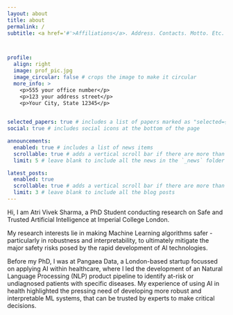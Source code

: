 ```yaml
---
layout: about
title: about
permalink: /
subtitle: <a href='#'>Affiliations</a>. Address. Contacts. Motto. Etc.



profile:
  align: right
  image: prof_pic.jpg
  image_circular: false # crops the image to make it circular
  more_info: >
    <p>555 your office number</p>
    <p>123 your address street</p>
    <p>Your City, State 12345</p>
    

selected_papers: true # includes a list of papers marked as "selected={true}"
social: true # includes social icons at the bottom of the page

announcements:
  enabled: true # includes a list of news items
  scrollable: true # adds a vertical scroll bar if there are more than 3 news items
  limit: 5 # leave blank to include all the news in the `_news` folder

latest_posts:
  enabled: true
  scrollable: true # adds a vertical scroll bar if there are more than 3 new posts items
  limit: 3 # leave blank to include all the blog posts
---
```


Hi, I am Atri Vivek Sharma, a PhD Student conducting research on Safe and Trusted Artificial Intelligence at Imperial College London.

My research interests lie in making Machine Learning algorithms safer - particularly in robustness and interpretability, to ultimately mitigate the major safety risks posed by the rapid development of AI technologies. 

Before my PhD, I was at Pangaea Data, a London-based startup focussed on applying AI within healthcare, where I led the development of an Natural Language Processing (NLP) product pipeline to identify at-risk or undiagnosed patients with specific diseases. My experience of using AI in health highlighted the pressing need of developing more robust and interpretable ML systems, that can be trusted by experts to make critical decisions.
